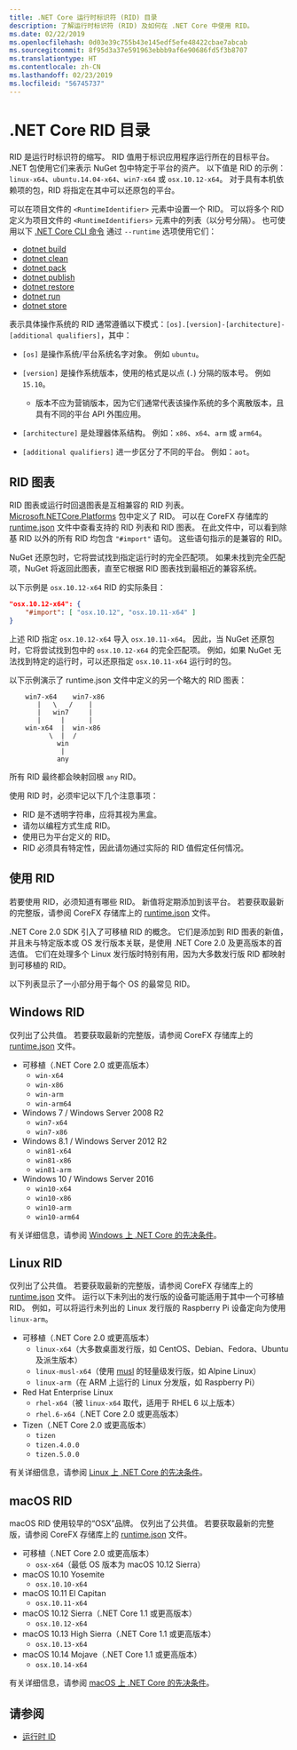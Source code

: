 ```yaml
---
title: .NET Core 运行时标识符 (RID) 目录
description: 了解运行时标识符 (RID) 及如何在 .NET Core 中使用 RID。
ms.date: 02/22/2019
ms.openlocfilehash: 0d03e39c755b43e145edf5efe48422cbae7abcab
ms.sourcegitcommit: 8f95d3a37e591963ebbb9af6e90686fd5f3b8707
ms.translationtype: HT
ms.contentlocale: zh-CN
ms.lasthandoff: 02/23/2019
ms.locfileid: "56745737"
---
```

# <a name="net-core-rid-catalog"></a>.NET Core RID 目录

RID 是运行时标识符的缩写。 RID 值用于标识应用程序运行所在的目标平台。
.NET 包使用它们来表示 NuGet 包中特定于平台的资产。 以下值是 RID 的示例：`linux-x64`、`ubuntu.14.04-x64`、`win7-x64` 或 `osx.10.12-x64`。
对于具有本机依赖项的包，RID 将指定在其中可以还原包的平台。

可以在项目文件的 `<RuntimeIdentifier>` 元素中设置一个 RID。 可以将多个 RID 定义为项目文件的 `<RuntimeIdentifiers>` 元素中的列表（以分号分隔）。 也可使用以下 [.NET Core CLI 命令](./tools/index.md) 通过 `--runtime` 选项使用它们：

- [dotnet build](./tools/dotnet-build.md)
- [dotnet clean](./tools/dotnet-clean.md)
- [dotnet pack](./tools/dotnet-pack.md)
- [dotnet publish](./tools/dotnet-publish.md)
- [dotnet restore](./tools/dotnet-restore.md)
- [dotnet run](./tools/dotnet-run.md)
- [dotnet store](./tools/dotnet-store.md)

表示具体操作系统的 RID 通常遵循以下模式：`[os].[version]-[architecture]-[additional qualifiers]`，其中：

- `[os]` 是操作系统/平台系统名字对象。 例如 `ubuntu`。

- `[version]` 是操作系统版本，使用的格式是以点 (`.`) 分隔的版本号。 例如 `15.10`。

  - 版本不应为营销版本，因为它们通常代表该操作系统的多个离散版本，且具有不同的平台 API 外围应用。

- `[architecture]` 是处理器体系结构。 例如：`x86`、`x64`、`arm` 或 `arm64`。

- `[additional qualifiers]` 进一步区分了不同的平台。 例如：`aot`。

## <a name="rid-graph"></a>RID 图表

RID 图表或运行时回退图表是互相兼容的 RID 列表。 [Microsoft.NETCore.Platforms](https://www.nuget.org/packages/Microsoft.NETCore.Platforms/) 包中定义了 RID。 可以在 CoreFX 存储库的 [runtime.json](https://github.com/dotnet/corefx/blob/master/pkg/Microsoft.NETCore.Platforms/runtime.json) 文件中查看支持的 RID 列表和 RID 图表。 在此文件中，可以看到除基 RID 以外的所有 RID 均包含 `"#import"` 语句。 这些语句指示的是兼容的 RID。

NuGet 还原包时，它将尝试找到指定运行时的完全匹配项。
如果未找到完全匹配项，NuGet 将返回此图表，直至它根据 RID 图表找到最相近的兼容系统。

以下示例是 `osx.10.12-x64` RID 的实际条目：

```json
"osx.10.12-x64": {
    "#import": [ "osx.10.12", "osx.10.11-x64" ]
}
```

上述 RID 指定 `osx.10.12-x64` 导入 `osx.10.11-x64`。 因此，当 NuGet 还原包时，它将尝试找到包中的 `osx.10.12-x64` 的完全匹配项。 例如，如果 NuGet 无法找到特定的运行时，可以还原指定 `osx.10.11-x64` 运行时的包。

以下示例演示了 runtime.json 文件中定义的另一个略大的 RID 图表：

```
    win7-x64    win7-x86
       |   \   /    |
       |   win7     |
       |     |      |
    win-x64  |  win-x86
          \  |  /
            win
             |
            any
```

所有 RID 最终都会映射回根 `any` RID。

使用 RID 时，必须牢记以下几个注意事项：

- RID 是不透明字符串，应将其视为黑盒。
- 请勿以编程方式生成 RID。
- 使用已为平台定义的 RID。
- RID 必须具有特定性，因此请勿通过实际的 RID 值假定任何情况。

## <a name="using-rids"></a>使用 RID

若要使用 RID，必须知道有哪些 RID。 新值将定期添加到该平台。
若要获取最新的完整版，请参阅 CoreFX 存储库上的 [runtime.json](https://github.com/dotnet/corefx/blob/master/pkg/Microsoft.NETCore.Platforms/runtime.json) 文件。

.NET Core 2.0 SDK 引入了可移植 RID 的概念。 它们是添加到 RID 图表的新值，并且未与特定版本或 OS 发行版本关联，是使用 .NET Core 2.0 及更高版本的首选值。 它们在处理多个 Linux 发行版时特别有用，因为大多数发行版 RID 都映射到可移植的 RID。

以下列表显示了一小部分用于每个 OS 的最常见 RID。

## <a name="windows-rids"></a>Windows RID

仅列出了公共值。 若要获取最新的完整版，请参阅 CoreFX 存储库上的 [runtime.json](https://github.com/dotnet/corefx/blob/master/pkg/Microsoft.NETCore.Platforms/runtime.json) 文件。

- 可移植（.NET Core 2.0 或更高版本）
  - `win-x64`
  - `win-x86`
  - `win-arm`
  - `win-arm64`
- Windows 7 / Windows Server 2008 R2
  - `win7-x64`
  - `win7-x86`
- Windows 8.1 / Windows Server 2012 R2
  - `win81-x64`
  - `win81-x86`
  - `win81-arm`
- Windows 10 / Windows Server 2016
  - `win10-x64`
  - `win10-x86`
  - `win10-arm`
  - `win10-arm64`

有关详细信息，请参阅 [Windows 上 .NET Core 的先决条件](windows-prerequisites.md)。

## <a name="linux-rids"></a>Linux RID

仅列出了公共值。 若要获取最新的完整版，请参阅 CoreFX 存储库上的 [runtime.json](https://github.com/dotnet/corefx/blob/master/pkg/Microsoft.NETCore.Platforms/runtime.json) 文件。 运行以下未列出的发行版的设备可能适用于其中一个可移植 RID。 例如，可以将运行未列出的 Linux 发行版的 Raspberry Pi 设备定向为使用 `linux-arm`。

- 可移植（.NET Core 2.0 或更高版本）
  - `linux-x64`（大多数桌面发行版，如 CentOS、Debian、Fedora、Ubuntu 及派生版本）
  - `linux-musl-x64`（使用 [musl](https://wiki.musl-libc.org/projects-using-musl.html) 的轻量级发行版，如 Alpine Linux）
  - `linux-arm`（在 ARM 上运行的 Linux 分发版，如 Raspberry Pi）
- Red Hat Enterprise Linux
  - `rhel-x64`（被 `linux-x64` 取代，适用于 RHEL 6 以上版本）
  - `rhel.6-x64`（.NET Core 2.0 或更高版本）
- Tizen（.NET Core 2.0 或更高版本）
  - `tizen`
  - `tizen.4.0.0`
  - `tizen.5.0.0`

有关详细信息，请参阅 [Linux 上 .NET Core 的先决条件](linux-prerequisites.md)。

## <a name="macos-rids"></a>macOS RID

macOS RID 使用较早的“OSX”品牌。 仅列出了公共值。 若要获取最新的完整版，请参阅 CoreFX 存储库上的 [runtime.json](https://github.com/dotnet/corefx/blob/master/pkg/Microsoft.NETCore.Platforms/runtime.json) 文件。

- 可移植（.NET Core 2.0 或更高版本）
  - `osx-x64`（最低 OS 版本为 macOS 10.12 Sierra）
- macOS 10.10  Yosemite
  - `osx.10.10-x64`
- macOS 10.11 El Capitan
  - `osx.10.11-x64`
- macOS 10.12 Sierra（.NET Core 1.1 或更高版本）
  - `osx.10.12-x64`
- macOS 10.13 High Sierra（.NET Core 1.1 或更高版本）
  - `osx.10.13-x64`
- macOS 10.14 Mojave（.NET Core 1.1 或更高版本）
  - `osx.10.14-x64`

有关详细信息，请参阅 [macOS 上 .NET Core 的先决条件](macos-prerequisites.md)。

## <a name="see-also"></a>请参阅

- [运行时 ID](https://github.com/dotnet/corefx/blob/master/pkg/Microsoft.NETCore.Platforms/readme.md)
